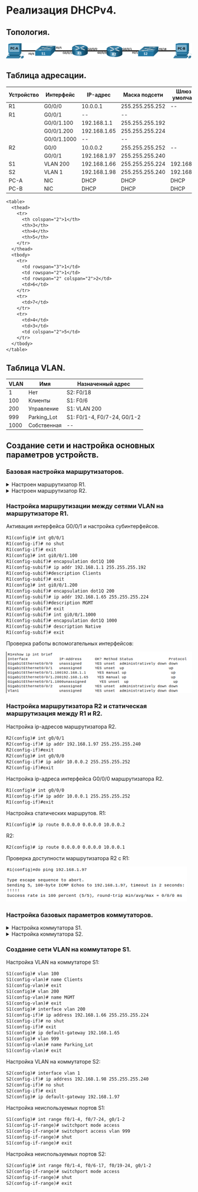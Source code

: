 # Реализация DHCPv4.

## Топология.

![Pic_1.png](./Pic_1.png)
## Таблица адресации.
| Устройство | Интерфейс   | IP-адрес     | Маска подсети   | Шлюз по умолчанию |
|------------|-------------|--------------|-----------------|-------------------|
| R1         | G0/0/0      | 10.0.0.1     | 255.255.255.252 | --                |
| R1         | G0/0/1      | --           | --              |                   |
|            | G0/0/1.100  | 192.168.1.1  | 255.255.255.192 |                   |
|            | G0/0/1.200  | 192.168.1.65 | 255.255.255.224 |                   |
|            | G0/0/1.1000 | --           | --              |                   |
| R2         | G0/0        | 10.0.0.2     | 255.255.255.252 | --                |
|            | G0/0/1      | 192.168.1.97 | 255.255.255.240 |                   |
| S1         | VLAN 200    | 192.168.1.66 | 255.255.255.224 | 192.168.1.65      |
| S2         | VLAN 1      | 192.168.1.98 | 255.255.255.240 | 192.168.1.97      |
| PC-A       | NIC         | DHCP         | DHCP            | DHCP              |
| PC-B       | NIC         | DHCP         | DHCP            | DHCP              |

    <table>
      <thead>
        <tr>
          <th colspan="2">1</th>
          <th>3</th>
          <th>4</th>
          <th>5</th>
        </tr>
      </thead>
      <tbody>
        <tr>
          <td rowspan="3">1</td>
          <td rowspan="2">1</td>
          <td rowspan="2" colspan="2">2</td>
          <td>6</td>
        </tr>
        <tr>
          <td>7</td>
        </tr>
        <tr>
          <td>4</td>
          <td>3</td>
          <td colspan="2">5</td>
        </tr>
      </tbody>
    </table>

## Таблица VLAN.
| VLAN | Имя         | Назначенный адрес           |
|------|-------------|-----------------------------|
| 1    | Нет         | S2: F0/18                   |
| 100  | Клиенты     | S1: F0/6                    |
| 200  | Управление  | S1: VLAN 200                |
| 999  | Parking_Lot | S1: F0/1-4, F0/7-24, G0/1-2 |
| 1000 | Собственная | --                          |

## Создание сети и настройка основных параметров устройств.

### Базовая настройка маршрутизаторов.

<details><summary>Настроен маршрутизатор R1.</summary>

```
Router> enable
Router# conf t
Router(config)# no ip domain-lookup
Router(config)# hostname R1
R1(config)# service password-encryption
R1(config)# enable secret class
R1(config)# line console 0
R1(config-line)# logging synchronous
R1(config-line)# password cisco
R1(config-line)# login
R1(config-line)# exit
R1(config)# line vty 0 4
R1(config-line)# logging synchronous
R1(config-line)# password cisco
R1(config-line)# login
R1(config-line)# exit
R1(config)# banner motd "Please login"
R1(config)# clock timezone Moscow 3
R1(config)# exit
R1# copy running-config startup-config
R1# clock set 19:36:00 30 march 2024
```
</details>

<details><summary>Настроен маршрутизатор R2.</summary>

```
Router> enable
Router# conf t
Router(config)# no ip domain-lookup
Router(config)# hostname R2
R2(config)# service password-encryption
R2(config)# enable secret class
R2(config)# line console 0
R2(config-line)# logging synchronous
R2(config-line)# password cisco
R2(config-line)# login
R2(config-line)# exit
R2(config)# line vty 0 4
R2(config-line)# logging synchronous
R2(config-line)# password cisco
R2(config-line)# login
R2(config-line)# exit
R2(config)# banner motd "Please login"
R2(config)# clock timezone Moscow 3
R2(config)# exit
R2# copy running-config startup-config
R2# clock set 19:40:00 30 march 2024
```
</details>

### Настройка маршрутизации между сетями VLAN на маршрутизаторе R1.

Активация интерфейса G0/0/1 и настройка субинтерфейсов.
```
R1(config)# int g0/0/1
R1(config-if)# no shut
R1(config-if)# exit
R1(config)# int gi0/0/1.100
R1(config-subif)# encapsulation dot1Q 100
R1(config-subif)# ip addr 192.168.1.1 255.255.255.192
R1(config-subif)#description Clients
R1(config-subif)# exit
R1(config)# int gi0/0/1.200
R1(config-subif)# encapsulation dot1Q 200
R1(config-subif)# ip addr 192.168.1.65 255.255.255.224
R1(config-subif)#description MGMT
R1(config-subif)# exit
R1(config-subif)# int gi0/0/1.1000
R1(config-subif)# encapsulation dot1Q 1000
R1(config-subif)# description Native
R1(config-subif)# exit
```
Проверка работы вспомогательных интерфейсов:

![Pic_2.png](./Pic_2.png)

### Настройка маршрутизатора R2 и статическая маршрутизация между R1 и R2.

Настройка ip-адресов маршрутизатора R2.
```
R2(config)# int g0/0/1
R2(config-if)# ip addr 192.168.1.97 255.255.255.240
R2(config-if)#exit
R2(config)# int g0/0/0
R2(config-if)# ip addr 10.0.0.2 255.255.255.252
R2(config-if)#exit
```

Настройка ip-адреса интерфейса G0/0/0 маршрутизатора R2.
```
R1(config)# int g0/0/0
R1(config-if)# ip addr 10.0.0.1 255.255.255.252
R1(config-if)#exit
```
Настройка статических маршрутов.
R1:
```
R1(config)# ip route 0.0.0.0 0.0.0.0 10.0.0.2
```
R2:
```
R2(config)# ip route 0.0.0.0 0.0.0.0 10.0.0.1
```
Проверка доступности маршрутизатора R2 с R1:

![Pic_3.png](./Pic_3.png)

### Настройка базовых параметров коммутаторов.

<details><summary>Настройка коммутатора S1.</summary>
    
```
Switch> enable
Switch# conf t
Switch(config)# no ip domain-lookup
Switch(config)# hostname S1
S1(config)# service password-encryption
S1(config)# enable secret class
S1(config)# line console 0
S1(config-line)# logging synchronous
S1(config-line)# password cisco
S1(config-line)# login
S1(config-line)# exit
S1(config)# line vty 0 4
S1(config-line)# logging synchronous
S1(config-line)# password cisco
S1(config-line)# login
S1(config-line)# exit
S1(config)# banner motd "Please login"
S1(config)# clock timezone Moscow 3
S1(config)# exit
S1# clock set 20:59:00 30 march 2024
S1# copy running-config startup-config
```
</details>

<details><summary>Настройка коммутатора S2.</summary>
    
```
Switch> enable
Switch# conf t
Switch(config)# no ip domain-lookup
Switch(config)# hostname S2
S2(config)# service password-encryption
S2(config)# enable secret class
S2(config)# line console 0
S2(config-line)# logging synchronous
S2(config-line)# password cisco
S2(config-line)# login
S2(config-line)# exit
S2(config)# line vty 0 4
S2(config-line)# logging synchronous
S2(config-line)# password cisco
S2(config-line)# login
S2(config-line)# exit
S2(config)# banner motd "Please login"
S2(config)# clock timezone Moscow 3
S2(config)# exit
S2# clock set 21:03:00 30 march 2024
S2# copy running-config startup-config
```
</details>

### Создание сети VLAN на коммутаторе S1.

Настройка VLAN на коммутаторе S1:
```
S1(config)# vlan 100
S1(config-vlan)# name Clients
S1(config-vlan)# exit
S1(config)# vlan 200
S1(config-vlan)# name MGMT
S1(config-vlan)# exit
S1(config)# interface vlan 200
S1(config-if)# ip address 192.168.1.66 255.255.255.224
S1(config-if)# no shut
S1(config-if)# exit
S1(config)# ip default-gateway 192.168.1.65
S1(config)# vlan 999
S1(config-vlan)# name Parking_Lot
S1(config-vlan)# exit
```
Настройка VLAN на коммутаторе S2:
```
S2(config)# interface vlan 1
S2(config-if)# ip address 192.168.1.98 255.255.255.240
S2(config-if)# no shut
S2(config-if)# exit
S2(config)# ip default-gateway 192.168.1.97
```
Настройка неиспользуемых портов S1:
```
S1(config)# int range f0/1-4, f0/7-24, g0/1-2
S1(config-if-range)# switchport mode access
S1(config-if-range)# switchport access vlan 999
S1(config-if-range)# shut
S1(config-if-range)# exit
```
Настройка неиспользуемых портов S2:
```
S2(config)# int range f0/1-4, f0/6-17, f0/19-24, g0/1-2
S2(config-if-range)# switchport mode access
S2(config-if-range)# shut
S2(config-if-range)# exit
```

